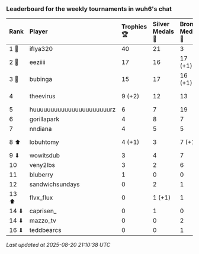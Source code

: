 ### Leaderboard for the weekly tournaments in wuh6's chat

| Rank  | Player                    | Trophies 🏆 | Silver Medals 🥈 | Bronze Medals 🥉 | Points      |
|:------|:--------------------------|:------------|:-----------------|:-----------------|:------------|
| 1 🥇  | iflya320                  | 40          | 21               | 3                | 142.5       |
| 2 🥈  | eeziiii                   | 17          | 16               | 17 (+1)          | 75.5 (+0.5) |
| 3 🥉  | bubinga                   | 15          | 17               | 16 (+1)          | 70.0 (+0.5) |
| 4     | theevirus                 | 9 (+2)      | 12               | 13               | 45.5 (+6.0) |
| 5     | huuuuuuuuuuuuuuuuuuuuuurz | 6           | 7                | 19               | 34.5        |
| 6     | gorillapark               | 4           | 8                | 7                | 23.5        |
| 7     | nndiana                   | 4           | 5                | 5                | 19.5        |
| 8 ⬆   | lobuhtomy                 | 4 (+1)      | 3                | 7 (+1)           | 18.5 (+3.5) |
| 9 ⬇   | wowitsdub                 | 3           | 4                | 7                | 16.5        |
| 10    | veny2lbs                  | 3           | 2                | 6                | 14.0        |
| 11    | bluberry                  | 1           | 0                | 0                | 3.0         |
| 12    | sandwichsundays           | 0           | 2                | 1                | 2.5         |
| 13 ⬆  | flvx_flux                 | 0           | 1 (+1)           | 1                | 1.5 (+1.0)  |
| 14 ⬇  | caprisen_                 | 0           | 1                | 0                | 1.0         |
| 14 ⬇  | mazzo_tv                  | 0           | 0                | 2                | 1.0         |
| 16 ⬇  | teddbearcs                | 0           | 0                | 1                | 0.5         |

_Last updated at 2025-08-20 21:10:38 UTC_